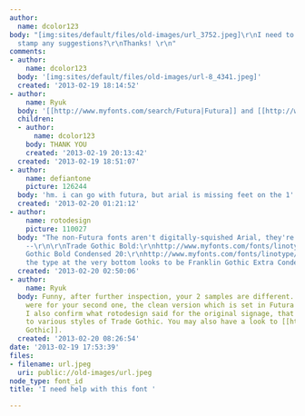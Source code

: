 ```yaml
---
author:
  name: dcolor123
body: "[img:sites/default/files/old-images/url_3752.jpeg]\r\nI need to replicate this
  stamp any suggestions?\r\nThanks! \r\n"
comments:
- author:
    name: dcolor123
  body: '[img:sites/default/files/old-images/url-8_4341.jpeg]'
  created: '2013-02-19 18:14:52'
- author:
    name: Ryuk
  body: '[[http://www.myfonts.com/search/Futura|Futura]] and [[http://www.myfonts.com/search/arial|Arial]]'
  children:
  - author:
      name: dcolor123
    body: THANK YOU
    created: '2013-02-19 20:13:42'
  created: '2013-02-19 18:51:07'
- author:
    name: defiantone
    picture: 126244
  body: 'hm. i can go with futura, but arial is missing feet on the 1''s. '
  created: '2013-02-20 01:21:12'
- author:
    name: rotodesign
    picture: 110027
  body: "The non-Futura fonts aren't digitally-squished Arial, they're various gothics
    --\r\n\r\nTrade Gothic Bold:\r\nhttp://www.myfonts.com/fonts/linotype/trade-gothic/pro-bold-2/\r\n\r\nTrade
    Gothic Bold Condensed 20:\r\nhttp://www.myfonts.com/fonts/linotype/trade-gothic/pro-bold-condensed-20/\r\n\r\nAnd
    the type at the very bottom looks to be Franklin Gothic Extra Condensed:\r\nhttp://www.myfonts.com/fonts/adobe/franklin-gothic/extra-condensed-46102/"
  created: '2013-02-20 02:50:06'
- author:
    name: Ryuk
  body: Funny, after further inspection, your 2 samples are different. My answers
    were for your second one, the clean version which is set in Futura and Arial.
    I also confirm what rotodesign said for the original signage, that looks like
    to various styles of Trade Gothic. You may also have a look to [[http://www.myfonts.com/search/alternate+gothic/|Alternate
    Gothic]].
  created: '2013-02-20 08:26:54'
date: '2013-02-19 17:53:39'
files:
- filename: url.jpeg
  uri: public://old-images/url.jpeg
node_type: font_id
title: 'I need help with this font '

---
```


